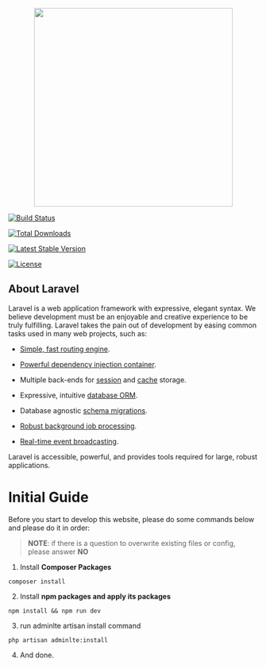 
<p align="center"><a href="https://laravel.com"  target="_blank"><img src="https://raw.githubusercontent.com/laravel/art/master/logo-lockup/5%20SVG/2%20CMYK/1%20Full%20Color/laravel-logolockup-cmyk-red.svg"  width="400"></a></p>

  

<p align="center">

<a href="https://travis-ci.org/laravel/framework"><img src="https://travis-ci.org/laravel/framework.svg"  alt="Build Status"></a>

<a href="https://packagist.org/packages/laravel/framework"><img src="https://poser.pugx.org/laravel/framework/d/total.svg"  alt="Total Downloads"></a>

<a href="https://packagist.org/packages/laravel/framework"><img src="https://poser.pugx.org/laravel/framework/v/stable.svg"  alt="Latest Stable Version"></a>

<a href="https://packagist.org/packages/laravel/framework"><img src="https://poser.pugx.org/laravel/framework/license.svg"  alt="License"></a>

</p>

  

##  About Laravel

  

Laravel is a web application framework with expressive, elegant syntax. We believe development must be an enjoyable and creative experience to be truly fulfilling. Laravel takes the pain out of development by easing common tasks used in many web projects, such as:

  

-  [Simple, fast routing engine](https://laravel.com/docs/routing).

-  [Powerful dependency injection container](https://laravel.com/docs/container).

- Multiple back-ends for [session](https://laravel.com/docs/session) and [cache](https://laravel.com/docs/cache) storage.

- Expressive, intuitive [database ORM](https://laravel.com/docs/eloquent).

- Database agnostic [schema migrations](https://laravel.com/docs/migrations).

-  [Robust background job processing](https://laravel.com/docs/queues).

-  [Real-time event broadcasting](https://laravel.com/docs/broadcasting).

  

Laravel is accessible, powerful, and provides tools required for large, robust applications.



#  Initial Guide

Before you start to develop this website, please do some commands below and please do it in order:  

>  **NOTE**: if there is a question to overwrite existing files or config, please answer **NO**

1. Install **Composer Packages**
```
composer install
```
2. Install **npm packages and apply its packages**
```
npm install && npm run dev
```
3. run adminlte artisan install command
```
php artisan adminlte:install
```
4. And done.
